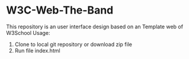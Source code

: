 # W3C-Web-The-Band
This repository is an user interface design based on an Template web of W3School
Usage:
1. Clone to local git repository or download zip file
2. Run file index.html
